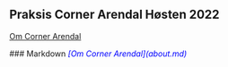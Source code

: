 ## Praksis Corner Arendal Høsten 2022

[Om Corner Arendal](about.md)


<p> ### Markdown <span style="color:blue"> <em>[Om Corner Arendal](about.md)</em> </span> <p/>


